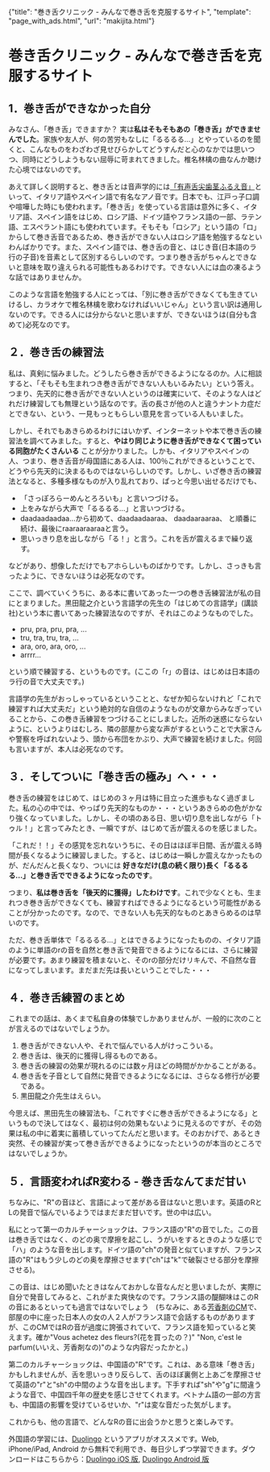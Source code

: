 {"title": "巻き舌クリニック - みんなで巻き舌を克服するサイト", "template": "page_with_ads.html", "url": "makijita.html"}

# 巻き舌クリニック - みんなで巻き舌を克服するサイト


## 1．巻き舌ができなかった自分

みなさん、「巻き舌」できますか？ 実は**私はそもそもあの「巻き舌」ができませんでした**。家族や友人が、何の苦労もなしに「るるるる…」とやっているのを聞くと、こんなものをわざわざ見せびらかしてどうすんだと心のなかでは思いつつ、同時にどうしようもない屈辱に苛まれてきました。椎名林檎の曲なんか聴けた心境ではないのです。

あえて詳しく説明すると、巻き舌とは音声学的には[「有声舌尖歯茎ふるえ音」](http://ja.wikipedia.org/wiki/%E6%AD%AF%E8%8C%8E%E3%81%B5%E3%82%8B%E3%81%88%E9%9F%B3)といって、イタリア語やスペイン語で有名なアノ音です。日本でも、江戸っ子口調や喧嘩した時にも使われます。「巻き舌」を使っている言語は意外に多く、イタリア語、スペイン語をはじめ、ロシア語、ドイツ語やフランス語の一部、ラテン語、エスペラント語にも使われています。そもそも「ロシア」という語の「ロ」からして巻き舌音であるため、巻き舌ができない人はロシア語を勉強するなといわんばかりです。また、スペイン語では、巻き舌の音と、はじき音(日本語のラ行の子音)を音素として区別するらしいのです。つまり巻き舌がちゃんとできないと意味を取り違えられる可能性もあるわけです。できない人には血の凍るような話ではありませんか。

このような言語を勉強する人にとっては、「別に巻き舌ができなくても生きていけるし、カラオケで椎名林檎を歌わなければいいじゃん」という言い訳は通用しないのです。できる人には分からないと思いますが、できないほうは(自分も含めて)必死なのです。

## ２．巻き舌の練習法

私は、真剣に悩みました。どうしたら巻き舌ができるようになるのか。人に相談すると、「そもそも生まれつき巻き舌ができない人もいるみたい」という答え。つまり、先天的に巻き舌ができない人というのは確実にいて、そのような人はどれだけ練習しても無理という話なのです。舌の長さが他の人と違うナントカ症だとできない、という、一見もっともらしい意見を言っている人もいました。

しかし、それでもあきらめるわけにはいかず、インターネットや本で巻き舌の練習法を調べてみました。すると、**やはり同じように巻き舌ができなくて困っている同胞がたくさんいる** ことが分かりました。しかも、イタリアやスペインの人、つまり、巻き舌音が母国語にある人は、100％これができるということで、どうやら先天的に決まるものではないらしいのです。しかし、いざ巻き舌の練習法となると、多種多様なものが入り乱れており、ぱっと今思い出せるだけでも、


* 「さっぽろらーめんとろろいも」と言いつづける。
* 上をみながら大声で「るるるる…」と言いつづける。
* daadaadaadaa…から初めて、daadaadaaraa、 daadaaraaraa、 と順番に続け、最後にraaraaraaraaと言う。
* 思いっきり息を出しながら「る！」と言う。これを舌が震えるまで繰り返す。


などがあり、想像しただけでもアホらしいものばかりです。しかし、さっきも言ったように、できないほうは必死なのです。

ここで、調べていくうちに、ある本に書いてあった一つの巻き舌練習法が私の目にとまりました。黒田龍之介という言語学の先生の「はじめての言語学」(講談社)という本に書いてあった練習法なのですが、それはこのようなものでした。


* pru, pra, pru, pra, ...
* tru, tra, tru, tra, ...
* ara, oro, ara, oro, ...
* arrrr...

という順で練習する、というものです。(ここの「r」の音は、はじめは日本語のラ行の音で大丈夫です。)

言語学の先生がおっしゃっているということと、なぜか知らないけれど「これで練習すれば大丈夫だ」という絶対的な自信のようなものが文章からみなぎっていることから、この巻き舌練習をつづけることにしました。近所の迷惑にならないように、というよりはむしろ、隣の部屋から変な声がするということで大家さんや警察を呼ばれないよう、頭から布団をかぶり、大声で練習を続けました。何回も言いますが、本人は必死なのです。

## ３．そしてついに「巻き舌の極み」へ・・・

巻き舌の練習をはじめて、はじめの３ヶ月は特に目立った進歩もなく過ぎました。私の心の中では、やっぱり先天的なものか・・・というあきらめの色がかなり強くなっていました。しかし、その頃のある日、思い切り息を出しながら「トゥル！」と言ってみたとき、一瞬ですが、はじめて舌が震えるのを感じました。

「これだ！！」その感覚を忘れないうちに、その日はほぼ半日間、舌が震える時間が長くなるように練習しました。すると、はじめは一瞬しか震えなかったものが、だんだんと長くなり、ついには **好きなだけ(息の続く限り)長く「るるるる…」と巻き舌でできるようになったのです**。

つまり、**私は巻き舌を「後天的に獲得」したわけです**。これで少なくとも、生まれつき巻き舌ができなくても、練習すればできるようになるという可能性があることが分かったのです。なので、できない人も先天的なものとあきらめるのは早いのです。

ただ、巻き舌単体で「るるるる…」とはできるようになったものの、イタリア語のように単語のrの音を自然と巻き舌で発音できるようになるには、さらに練習が必要です。あまり練習を積まないと、そのrの部分だけリキんで、不自然な音になってしまいます。まだまだ先は長いということでした・・・

## ４．巻き舌練習のまとめ

これまでの話は、あくまで私自身の体験でしかありませんが、一般的に次のことが言えるのではないでしょうか。

1. 巻き舌ができない人や、それで悩んでいる人がけっこういる。
1. 巻き舌は、後天的に獲得し得るものである。
1. 巻き舌の練習の効果が現れるのには数ヶ月ほどの時間がかかることがある。
1. 巻き舌を子音として自然に発音できるようになるには、さらなる修行が必要である。
1. 黒田龍之介先生はえらい。

今思えば、黒田先生の練習法も、「これですぐに巻き舌ができるようになる」というもので決してはなく、最初は何の効果もないように見えるのですが、その効果は私の中に着実に蓄積していってたんだと思います。そのおかげで、あるとき突然、その練習が実って巻き舌ができるようになったというのが本当のところではないでしょうか。

## ５．言語変わればR変わる - 巻き舌なんてまだ甘い

ちなみに、"R"の音ほど、言語によって差がある音はないと思います。英語のRとLの発音で悩んでいるようではまだまだ甘いです。世の中は広い。

私にとって第一のカルチャーショックは、フランス語の"R"の音でした。この音は巻き舌ではなく、のどの奥で摩擦を起こし、うがいをするときのような感じで「ハ」のような音を出します。ドイツ語の"ch"の発音と似ていますが、フランス語の"R"はもう少しのどの奥を摩擦させます("ch"は"k"で破裂させる部分を摩擦させる)。

この音は、はじめ聞いたときはなんておかしな音なんだと思いましたが、実際に自分で発音してみると、これがまた爽快なのです。フランス語の醍醐味はこのRの音にあるといっても過言ではないでしょう　(ちなみに、ある[芳香剤のCM](https://www.youtube.com/watch?v=pWFGKaOEZfs)で、部屋の中に座った日本人の女の人２人がフランス語で会話するものがありますが、このCMではRの音が過度に誇張されていて、フランス語を知っていると笑えます。確か"Vous achetez des fleurs?(花を買ったの？)" "Non, c'est le parfum(いいえ、芳香剤なの)"のような内容だったかと。)

第二のカルチャーショックは、中国語の"R"です。これは、ある意味「巻き舌」かもしれませんが、舌を思いっきり反らして、舌のほぼ裏側と上あごを摩擦させて英語の"r"と"sh"の中間のような音を出します。下手すれば"sh"や"g"に間違うような音で、中国四千年の歴史を感じさせてくれます。ベトナム語の一部の方言も、中国語の影響を受けているせいか、"r"は変な音だった気がします。

これからも、他の言語で、どんなRの音に出会うかと思うと楽しみです。

外国語の学習には、[Duolingo](https://www.duolingo.com/) というアプリがオススメです。Web, iPhone/iPad, Android から無料で利用でき、毎日少しずつ学習できます。ダウンロードはこちらから：[Duolingo iOS 版](https://itunes.apple.com/jp/app/duolingo-%E8%8B%B1%E8%AA%9E%E3%82%92%E5%AD%A6%E3%81%BC%E3%81%86/id570060128?mt=8), [Duolingo Android 版](https://play.google.com/store/apps/details?id=com.duolingo&hl=ja)
